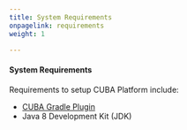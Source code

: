 ```yaml
---
title: System Requirements
onpagelink: requirements
weight: 1

---
```


#### **System Requirements**

Requirements to setup CUBA Platform include:

- [CUBA Gradle Plugin](https://href.li/?https://github.com/cuba-platform/cuba-gradle-plugin)
- Java 8 Development Kit (JDK)
 